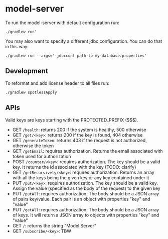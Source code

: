 # model-server

To run the model-server with default configuration run:

```
./gradlew run'
```

You may also want to specify a different jdbc configuration. You can do that in this way:

```
./gradlew run --args='-jdbcconf path-to-my-database.properties'
```

## Development

To reformat and add license header to all files run:

```
./gradlew spotlessApply
```

## APIs

Valid keys are keys starting with the PROTECTED_PREFIX ($$$).

* GET `/health`: returns 200 if the system is healthy, 500 otherwise
* GET `/get/<key>`: returns 200 if the key is found, 404 otherwise
* GET `/generateToken`: returns 403 if the request is not authorized, otherwise the token
* GET `/getEmail`: requires authorization. Returns the email associated with token used for authorization
* POST `/counter/<key>`: requires authorization. The key should be a valid key. It returns the id associated with the key (TODO: clarify)
* GET `/getRecursively/<key>`: requires authorization. Returns an array with all the keys being the given key or any key contained under it
* PUT `/put/<key>`: requires authorization. The key should be a valid key. Assign the value (specified as the body of the request) to the given key 
* PUT `/putAll`: requires authorization. The body should be a JSON array of pairs key/value. Each pair is an object with properties "key" and "value"
* PUT `/getAll`: requires authorization. The body should be a JSON array of keys. It will return a JSON array to objects with properties "key" and "value"
* GET `/`: returns the string "Model Server"
* GET `/subscribe/<key>`: TBW
